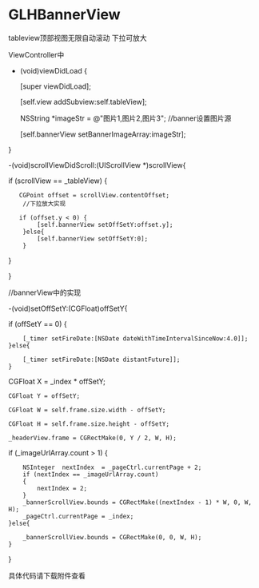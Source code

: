 # GLHBannerView
tableview顶部视图无限自动滚动  下拉可放大

ViewController中

- (void)viewDidLoad {

    [super viewDidLoad];
    
    [self.view addSubview:self.tableView];
    
    NSString *imageStr = @"图片1,图片2,图片3";
//banner设置图片源
   
   [self.bannerView setBannerImageArray:imageStr];

}


-(void)scrollViewDidScroll:(UIScrollView *)scrollView{

   
   
   if (scrollView == _tableView) {
       
       CGPoint offset = scrollView.contentOffset;
        //下拉放大实现
       
       if (offset.y < 0) {
            [self.bannerView setOffSetY:offset.y];
        }else{
            [self.bannerView setOffSetY:0];
        }
   
   }

}



//bannerView中的实现


-(void)setOffSetY:(CGFloat)offSetY{
  
 if (offSetY == 0) {
 
        [_timer setFireDate:[NSDate dateWithTimeIntervalSinceNow:4.0]];
    }else{
    
        [_timer setFireDate:[NSDate distantFuture]];
    }
    
   CGFloat X =  _index * offSetY;
   
    CGFloat Y = offSetY;
    
    CGFloat W = self.frame.size.width - offSetY;
    
    CGFloat H = self.frame.size.height - offSetY;
    
    _headerView.frame = CGRectMake(0, Y / 2, W, H);
   
   
   if (_imageUrlArray.count > 1) {
   
        NSInteger  nextIndex  = _pageCtrl.currentPage + 2;
        if (nextIndex == _imageUrlArray.count)
        {
            nextIndex = 2;
        }
        _bannerScrollView.bounds = CGRectMake((nextIndex - 1) * W, 0, W, H);
        _pageCtrl.currentPage = _index;
    }else{
    
        _bannerScrollView.bounds = CGRectMake(0, 0, W, H);
    }
}

具体代码请下载附件查看
